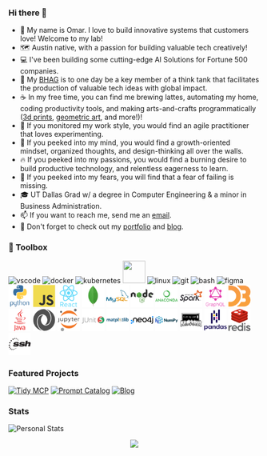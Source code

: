 <!--
**omars-lab/omars-lab** is a ✨ _special_ ✨ repository because its `README.md` (this file) appears on your GitHub profile.
-->

### Hi there 👋

- 🔬 My name is Omar. I love to build innovative systems that customers love! Welcome to my lab!
- 🗺 Austin native, with a passion for building valuable tech creatively!
- 💻 I've been building some cutting-edge AI Solutions for Fortune 500 companies.
- 🥇 My [BHAG](https://www.jimcollins.com/concepts/bhag.html) is to one day be a key member of a think tank that facilitates the production of valuable tech ideas with global impact.
- ☕️ In my free time, you can find me brewing lattes, automating my home, coding productivity tools, and making arts-and-crafts programmatically ([3d prints](https://3d-models.bytesofpurpose.com/), [geometric art](https://art.bytesofpurpose.com/), and more!)!
- 🧰 If you monitored my work style, you would find an agile practitioner that loves experimenting.
- 🧠 If you peeked into my mind, you would find a growth-oriented mindset, organized thoughts, and design-thinking all over the walls.
- 🔥 If you peeked into my passions, you would find a burning desire to build productive technology, and relentless eagerness to learn.
- 👻 If you peeked into my fears, you will find that a fear of failing is missing. 
- 🎓 UT Dallas Grad w/ a degree in Computer Engineering & a minor in Business Administration.
- 📫 If you want to reach me, send me an [email](mailto:contact.omar.eid+github@gmail.com).
- 📓 Don't forget to check out my [portfolio](https://www.bytesofpurpose.com/) and [blog](https://blog.bytesofpurpose.com/).

### 🧰 Toolbox
<p align="left">
<img src="https://cdn.jsdelivr.net/gh/devicons/devicon/icons/vscode/vscode-original.svg" alt="vscode" width="45" height="45"/>
<img src="https://cdn.jsdelivr.net/gh/devicons/devicon/icons/docker/docker-original.svg" alt="docker" width="45" height="45"/>
<img src="https://cdn.jsdelivr.net/gh/devicons/devicon/icons/kubernetes/kubernetes-plain.svg" alt="kubernetes" width="45" height="45"/>
<img src="https://cdn.jsdelivr.net/gh/devicons/devicon/icons/amazonwebservices/amazonwebservices-plain-wordmark.svg" width="45" height="45"/>
<img src="https://cdn.jsdelivr.net/gh/devicons/devicon/icons/linux/linux-original.svg" alt="linux" width="45" height="45"/>       
<img src="https://cdn.jsdelivr.net/gh/devicons/devicon/icons/git/git-original.svg" alt="git" width="45" height="45"/>
<img src="https://cdn.jsdelivr.net/gh/devicons/devicon/icons/bash/bash-original.svg" alt="bash" width="45" height="45"/>
<img src="https://cdn.jsdelivr.net/gh/devicons/devicon/icons/figma/figma-original.svg" alt="figma" width="45" height="45"/>   
<img src="https://raw.githubusercontent.com/devicons/devicon/master/icons/python/python-original-wordmark.svg" alt="python" width="45" height="45"/>
<img src="https://raw.githubusercontent.com/devicons/devicon/master/icons/javascript/javascript-original.svg" alt="javascript" width="45" height="45" />
<img src="https://raw.githubusercontent.com/devicons/devicon/master/icons/react/react-original-wordmark.svg" alt="react" width="45" height="45" />
<img src="https://raw.githubusercontent.com/devicons/devicon/master/icons/mongodb/mongodb-original.svg" alt="mongodb" width="45" height="45" />
<img src="https://raw.githubusercontent.com/devicons/devicon/master/icons/mysql/mysql-original-wordmark.svg" alt="mysql" width="45" height="45" />
<img src="https://raw.githubusercontent.com/devicons/devicon/master/icons/nodejs/nodejs-original-wordmark.svg" alt="nodejs" width="45" height="45" />
<img src="https://raw.githubusercontent.com/devicons/devicon/master/icons/anaconda/anaconda-original-wordmark.svg" alt="anaconda" width="45" height="45" />
<img src="https://raw.githubusercontent.com/devicons/devicon/master/icons/apachespark/apachespark-original-wordmark.svg" alt="apachespark" width="45" height="45" />
<img src="https://raw.githubusercontent.com/devicons/devicon/master/icons/graphql/graphql-plain-wordmark.svg" alt="graphql" width="45" height="45" />
<img src="https://raw.githubusercontent.com/devicons/devicon/master/icons/d3js/d3js-plain.svg" alt="d3js" width="45" height="45" />
<img src="https://raw.githubusercontent.com/devicons/devicon/master/icons/java/java-plain-wordmark.svg" alt="java" width="45" height="45" />
<img src="https://raw.githubusercontent.com/devicons/devicon/master/icons/json/json-plain.svg" alt="json" width="45" height="45" />
<img src="https://raw.githubusercontent.com/devicons/devicon/master/icons/jupyter/jupyter-original-wordmark.svg" alt="jupyter" width="45" height="45" />
<img src="https://raw.githubusercontent.com/devicons/devicon/master/icons/junit/junit-original-wordmark.svg" alt="junit" width="45" height="45" />
<img src="https://raw.githubusercontent.com/devicons/devicon/master/icons/matplotlib/matplotlib-original-wordmark.svg" alt="matplotlib" width="45" height="45" />
<img src="https://raw.githubusercontent.com/devicons/devicon/master/icons/neo4j/neo4j-original-wordmark.svg" alt="neo4j" width="45" height="45" />
<img src="https://raw.githubusercontent.com/devicons/devicon/master/icons/numpy/numpy-original-wordmark.svg" alt="numpy" width="45" height="45" />
<img src="https://raw.githubusercontent.com/devicons/devicon/master/icons/ohmyzsh/ohmyzsh-plain.svg" alt="ohmyzsh" width="45" height="45" />
<img src="https://raw.githubusercontent.com/devicons/devicon/master/icons/pandas/pandas-original-wordmark.svg" alt="pandas" width="45" height="45" />
<img src="https://raw.githubusercontent.com/devicons/devicon/master/icons/redis/redis-original-wordmark.svg" alt="redis" width="45" height="45" />
<img src="https://raw.githubusercontent.com/devicons/devicon/master/icons/ssh/ssh-original-wordmark.svg" alt="ssh" width="45" height="45" />
</p>

### Featured Projects
[![Tidy MCP](https://github-readme-stats.vercel.app/api/pin/?username=omars-lab&repo=tidy-mcp&description_lines_count=2)](https://github.com/omars-lab/tidy-mcp)
[![Prompt Catalog](https://github-readme-stats.vercel.app/api/pin/?username=omars-lab&repo=prompts&description_lines_count=2)](https://github.com/omars-lab/prompts)
[![Blog](https://github-readme-stats.vercel.app/api/pin/?username=omars-lab&repo=omars-lab.github.io&description_lines_count=2)](https://github.com/omars-lab/omars-lab.github.io)

### Stats
![Personal Stats](https://github-readme-stats.vercel.app/api/?username=omars-lab&show_icons=true&title_color=1F75C8&icon_color=2AA410&text_color=043667&bg_color=ffffff&count_private=true&custom_title=Omar%27s%20Personal%20GitHub%20Stats)

<p align="center">
  <img src="https://capsule-render.vercel.app/api?type=waving&color=gradient&height=100&section=footer"/>
</p>

<!--
![Personal Stats](https://github-readme-stats.vercel.app/api?username=omars-lab&bg_color=30,045de9,09c6f9&title_color=fff&text_color=fff)
![Personal Langs](https://github-readme-stats.vercel.app/api/top-langs/?username=omars-lab&langs_count=9)
![Work Stats](https://github-readme-stats.vercel.app/api/?username=oeid-cs&show_icons=true&title_color=1F75C8&icon_color=2AA410&text_color=043667&bg_color=ffffff&count_private=true&custom_title=Omar%27s%20Career%20GitHub%20Stats)
![Work Langs](https://github-readme-stats.vercel.app/api/top-langs/?username=oeid-cs&langs_count=9)
-->

<!--
Influenced By:
	- https://github.com/trinwin
	- https://github.com/anuraghazra/github-readme-stats
	- https://github.com/thepiyushmalhotra
-->
